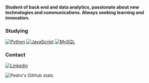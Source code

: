 
#### Student of back end and data analytics, passionate about new technologies and communications. Always seeking learning and innovation. 

### Studying
[![Python](https://img.shields.io/badge/Python-3776AB?style=for-the-badge&logo=python&logoColor=white)]()
[![JavaScript](https://img.shields.io/badge/JavaScript-F7DF1E?style=for-the-badge&logo=javascript&logoColor=black)]()
[![MySQL](https://img.shields.io/badge/MySQL-00000F?style=for-the-badge&logo=mysql&logoColor=white)]()

### Contact
[![Linkedin](https://img.shields.io/badge/LinkedIn-0077B5?style=for-the-badge&logo=linkedin&logoColor=white)](https://www.linkedin.com/in/pedro-gonzales-667a4a173/)

![Pedro's GitHub stats](https://github-readme-stats.vercel.app/api?username=Pedr00ga&show_icons=true&theme=radical)
